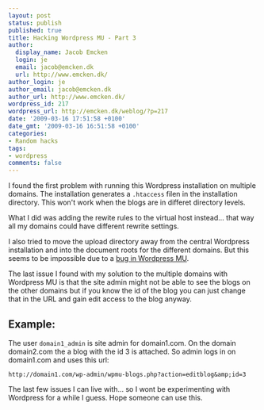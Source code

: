 ```yaml
---
layout: post
status: publish
published: true
title: Hacking Wordpress MU - Part 3
author:
  display_name: Jacob Emcken
  login: je
  email: jacob@emcken.dk
  url: http://www.emcken.dk/
author_login: je
author_email: jacob@emcken.dk
author_url: http://www.emcken.dk/
wordpress_id: 217
wordpress_url: http://emcken.dk/weblog/?p=217
date: '2009-03-16 17:51:58 +0100'
date_gmt: '2009-03-16 16:51:58 +0100'
categories:
- Random hacks
tags:
- wordpress
comments: false
---
```

I found the first problem with running this Wordpress installation on multiple domains. The installation generates a `.htaccess` filen in the installation directory. This won't work when the blogs are in differet directory levels.

What I did was adding the rewite rules to the virtual host instead... that way all my domains could have different rewrite settings.

I also tried to move the upload directory away from the central Wordpress installation and into the document roots for the different domains. But this seems to be impossible due to a [bug in Wordpress MU][1].

The last issue I found with my solution to the multiple domains with Wordpress MU is that the site admin might not be able to see the blogs on the other domains but if you know the id of the blog you can just change that in the URL and gain edit access to the blog anyway.

## Example:

The user `domain1_admin` is site admin for domain1.com. On the domain domain2.com the a blog with the id 3 is attached. So admin logs in on domain1.com and uses this url:

    http://domain1.com/wp-admin/wpmu-blogs.php?action=editblog&amp;id=3

The last few issues I can live with... so I wont be experimenting with Wordpress for a while I guess. Hope someone can use this.

[1]: http://trac.mu.wordpress.org/ticket/732

